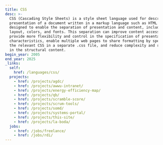 ```yaml
---
title: CSS
desc: >-
  CSS (Cascading Style Sheets) is a style sheet language used for describing the
  presentation of a document written in a markup language such as HTML. CSS is
  designed to enable the separation of presentation and content, including
  layout, colors, and fonts. This separation can improve content accessibility,
  provide more flexibility and control in the specification of presentation
  characteristics, enable multiple web pages to share formatting by specifying
  the relevant CSS in a separate .css file, and reduce complexity and repetition
  in the structural content.
begin_year: 2005
end_year: 2025
_links:
  self:
    href: /languages/css/
  projects:
    - href: /projects/agdc/
    - href: /projects/awwu-intranet/
    - href: /projects/energy-efficiency-map/
    - href: /projects/qb/
    - href: /projects/scramble-score/
    - href: /projects/scrum-tools/
    - href: /projects/somd/
    - href: /projects/systems-portal/
    - href: /projects/this-site/
    - href: /projects/la-boda/
  jobs:
    - href: /jobs/freelance/
    - href: /jobs/rdi/
---
```

